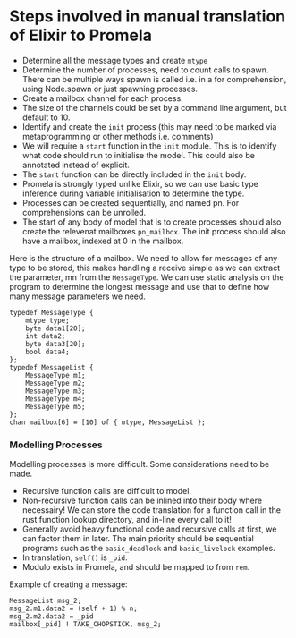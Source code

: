 # Steps involved in manual translation of Elixir to Promela

- Determine all the message types and create `mtype`
- Determine the number of processes, need to count calls to spawn. There can be multiple ways spawn is called i.e. in a for comprehension, using Node.spawn or just spawning processes.
- Create a mailbox channel for each process.
- The size of the channels could be set by a command line argument, but default to 10.
- Identify and create the `init` process (this may need to be marked via metaprogramming or other methods i.e. comments)
- We will require a `start` function in the `init` module. This is to identify what code should run to initialise the model. This could also be annotated instead of explicit.
- The `start` function can be directly included in the `init` body.
- Promela is strongly typed unlike Elixir, so we can use basic type inference during variable initialisation to determine the type.
- Processes can be created sequentially, and named pn. For comprehensions can be unrolled.
- The start of any body of model that is to create processes should also create the relevenat mailboxes `pn_mailbox`. The init process should also have a mailbox, indexed at 0 in the mailbox.

Here is the structure of a mailbox. We need to allow for messages of any type to be stored, this makes handling a receive simple as we can extract the parameter, mn from the `MessageType`. We can use static analysis on the program to determine the longest message and use that to define how many message parameters we need.

```
typedef MessageType {
    mtype type;
    byte data1[20];
    int data2;
    byte data3[20];
    bool data4;
};
typedef MessageList {
    MessageType m1;
    MessageType m2;
    MessageType m3;
    MessageType m4;
    MessageType m5;
};
chan mailbox[6] = [10] of { mtype, MessageList };
```

### Modelling Processes
Modelling processes is more difficult. Some considerations need to be made.

- Recursive function calls are difficult to model.
- Non-recursive function calls can be inlined into their body where necessairy! We can store the code translation for a function call in the rust function lookup directory, and in-line every call to it!
- Generally avoid heavy functional code and recursive calls at first, we can factor them in later. The main priority should be sequential programs such as the `basic_deadlock` and `basic_livelock` examples.
- In translation, `self()` is `_pid`.
- Modulo exists in Promela, and should be mapped to from `rem`.

Example of creating a message:
```
MessageList msg_2;
msg_2.m1.data2 = (self + 1) % n;
msg_2.m2.data2 = _pid
mailbox[_pid] ! TAKE_CHOPSTICK, msg_2;
```